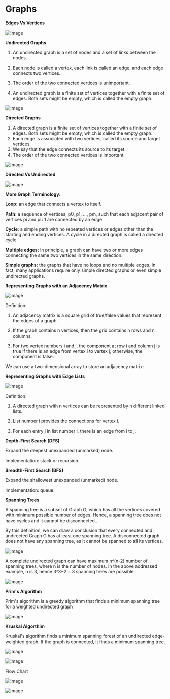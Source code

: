 Graphs
=====

**Edges Vs Vertices**

![image](https://user-images.githubusercontent.com/4705770/159599884-2bab9149-738e-48c1-b48f-76ff373848a0.png)





**Undirected Graphs**

1. An undirected graph is a set of nodes and a set of links between the nodes.

2. Each node is called a vertex, each link is called an edge, and each edge connects two vertices.

3. The order of the two connected vertices is unimportant.

4. An undirected graph is a finite set of vertices together with a finite set of edges. Both sets might be empty, which is called the empty graph.


![image](https://user-images.githubusercontent.com/4705770/159599392-de33f59b-814f-4965-8e57-ca0253ee0807.png)


**Directed Graphs**

1. A directed graph is a finite set of vertices together with a finite set of edges. Both sets might be empty, which is called the empty graph.
2. Each edge is associated with two vertices, called its source and target vertices.
3. We say that the edge connects its source to its target.
4. The order of the two connected vertices is important.


![image](https://user-images.githubusercontent.com/4705770/159599610-a9a89adf-7316-4ecd-be63-8e5211fd9284.png)


**Directed Vs Undirected**

![image](https://user-images.githubusercontent.com/4705770/159600014-45be4a14-2084-48c1-8102-91e3a33562d6.png)


**More Graph Terminology:**

**Loop:** an edge that connects a vertex to itself.

**Path**: a sequence of vertices, p0, p1, ..., pm, such that each adjacent pair of vertices  pi and pi+1 are connected by an edge.

**Cycle**: a simple path with no repeated vertices or edges other than the starting and ending vertices. A cycle in a directed graph is called a directed cycle.

**Multiple edges:** in principle, a graph can have two or more edges connecting the same two vertices in the same direction.

**Simple graphs:** the graphs that have no loops and no multiple edges. In fact, many applications require only simple directed graphs or even simple undirected graphs.





**Representing Graphs with an Adjacency Matrix**


![image](https://user-images.githubusercontent.com/4705770/159600615-350cbb0d-52a9-43df-a07d-f6aacdb2af67.png)

Definition:

1. An adjacency matrix is a square grid of true/false values that represent the edges of a graph.

2. If the graph contains n vertices, then the grid contains n rows and n columns.

3. For two vertex numbers i and j, the component at row i and column j is true if there is an edge from vertex i to vertex j; otherwise, the component is 
   false.


We can use a two-dimensional array to store an adjacency matrix:



**Representing Graphs with Edge Lists**

![image](https://user-images.githubusercontent.com/4705770/159600774-871988fb-5ae4-4b6f-b377-31de07f15dd3.png)


Definition:

1. A directed graph with n vertices can be represented by n different linked lists.

2. List number i provides the connections for vertex i.

3. For each entry j in list number i, there is an edge from i to j.


**Depth-First Search (DFS)**

  Expand the deepest unexpanded (unmarked) node.  
  
  Implementation: stack or recursion.


**Breadth-First Search (BFS)**

Expand the shallowest unexpanded (unmarked) node.

Implementation: queue.


**Spanning Trees**

A spanning tree is a subset of Graph G, which has all the vertices covered with minimum possible number of edges. Hence, a spanning tree does not have cycles and it cannot be disconnected..

By this definition, we can draw a conclusion that every connected and undirected Graph G has at least one spanning tree. A disconnected graph does not have any spanning tree, as it cannot be spanned to all its vertices.

![image](https://user-images.githubusercontent.com/4705770/159602302-4d29d30a-1b0e-440e-b02f-f0f80a2b185c.png)


 A complete undirected graph can have maximum n^(n-2) number of spanning trees, where n is the number of nodes. In the above addressed example, n is 3, hence 3^3−2 = 3 spanning trees are possible.
 
 
 ![image](https://user-images.githubusercontent.com/4705770/159603232-dcf2a66b-d6e7-4aa5-be98-746bd7960886.png)

**Prim's Algorithm**

Prim's algorithm is a greedy algorithm that finds a minimum spanning tree for a weighted undirected graph

![image](https://user-images.githubusercontent.com/4705770/159603491-9740a8b1-911b-4c42-b29a-10aa843c8c87.png)



**Kruskal Algorthim**

Kruskal's algorithm finds a minimum spanning forest of an undirected edge-weighted graph. If the graph is connected, it finds a minimum spanning tree. 

![image](https://user-images.githubusercontent.com/4705770/159604526-f6605727-3a29-4fff-8a8c-1ad4d45f29c3.png)


![image](https://user-images.githubusercontent.com/4705770/159604661-dffc72cf-64f3-496f-b049-4d17a2de4949.png)


Flow Chart

![image](https://user-images.githubusercontent.com/4705770/159604938-7905c5fa-5aca-47d1-a156-0e505e94c217.png)


![image](https://user-images.githubusercontent.com/4705770/159605360-328c7cf0-a06d-41f2-91a2-1813df882482.png)

